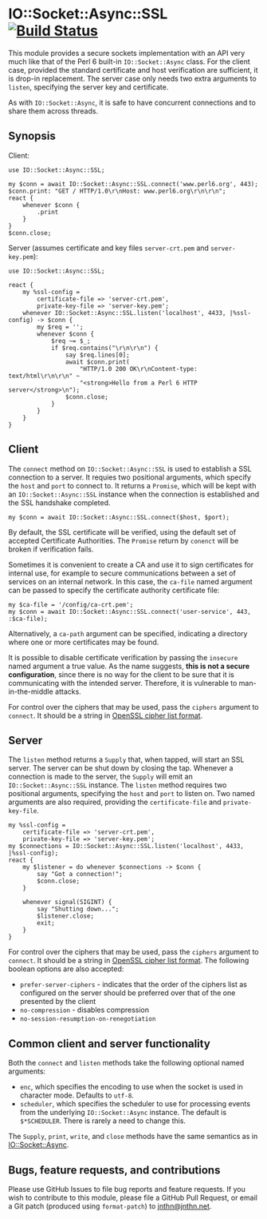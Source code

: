 # IO::Socket::Async::SSL [![Build Status](https://travis-ci.org/jnthn/p6-io-socket-async-ssl.svg?branch=master)](https://travis-ci.org/jnthn/p6-io-socket-async-ssl)

This module provides a secure sockets implementation with an API very much
like that of the Perl 6 built-in `IO::Socket::Async` class. For the client
case, provided the standard certificate and host verification are sufficient,
it is drop-in replacement. The server case only needs two extra arguments to
`listen`, specifying the server key and certificate.

As with `IO::Socket::Async`, it is safe to have concurrent connections and to
share them across threads.

## Synopsis

Client:

    use IO::Socket::Async::SSL;

    my $conn = await IO::Socket::Async::SSL.connect('www.perl6.org', 443);
    $conn.print: "GET / HTTP/1.0\r\nHost: www.perl6.org\r\n\r\n";
    react {
        whenever $conn {
            .print
        }
    }
    $conn.close;

Server (assumes certificate and key files `server-crt.pem` and `server-key.pem`):

    use IO::Socket::Async::SSL;

    react {
        my %ssl-config =
            certificate-file => 'server-crt.pem',
            private-key-file => 'server-key.pem';
        whenever IO::Socket::Async::SSL.listen('localhost', 4433, |%ssl-config) -> $conn {
            my $req = '';
            whenever $conn {
                $req ~= $_;
                if $req.contains("\r\n\r\n") {
                    say $req.lines[0];
                    await $conn.print(
                        "HTTP/1.0 200 OK\r\nContent-type: text/html\r\n\r\n" ~
                        "<strong>Hello from a Perl 6 HTTP server</strong>\n");
                    $conn.close;
                }
            }
        }
    }

## Client

The `connect` method on `IO::Socket::Async::SSL` is used to establish a SSL
connection to a server. It requies two positional arguments, which specify the
`host` and `port` to connect to. It returns a `Promise`, which will be kept
with an `IO::Socket::Async::SSL` instance when the connection is established
and the SSL handshake completed.

    my $conn = await IO::Socket::Async::SSL.connect($host, $port);

By default, the SSL certificate will be verified, using the default set of
accepted Certificate Authorities. The `Promise` return by `conenct` will be
broken if verification fails.

Sometimes it is convenient to create a CA and use it to sign certificates for
internal use, for example to secure communications between a set of services
on an internal network. In this case, the `ca-file` named argument can be
passed to specify the certificate authority certificate file:

    my $ca-file = '/config/ca-crt.pem';
    my $conn = await IO::Socket::Async::SSL.connect('user-service', 443, :$ca-file);

Alternatively, a `ca-path` argument can be specified, indicating a directory
where one or more certificates may be found.

It is possible to disable certificate verification by passing the `insecure`
named argument a true value. As the name suggests, **this is not a secure
configuration**, since there is no way for the client to be sure that it is
communicating with the intended server. Therefore, it is vulnerable to
man-in-the-middle attacks.

For control over the ciphers that may be used, pass the `ciphers` argument to
`connect`. It should be a string in [OpenSSL cipher list format](https://www.openssl.org/docs/man1.0.2/apps/ciphers.html).

## Server

The `listen` method returns a `Supply` that, when tapped, will start an SSL
server. The server can be shut down by closing the tap. Whenever a connection
is made to the server, the `Supply` will emit an `IO::Socket::Async::SSL`
instance. The `listen` method requires two positional arguments, specifying
the `host` and `port` to listen on. Two named arguments are also required,
providing the `certificate-file` and `private-key-file`.

    my %ssl-config =
        certificate-file => 'server-crt.pem',
        private-key-file => 'server-key.pem';
    my $connections = IO::Socket::Async::SSL.listen('localhost', 4433, |%ssl-config);
    react {
        my $listener = do whenever $connections -> $conn {
            say "Got a connection!";
            $conn.close;
        }

        whenever signal(SIGINT) {
            say "Shutting down...";
            $listener.close;
            exit;
        }
    }

For control over the ciphers that may be used, pass the `ciphers` argument to
`connect`. It should be a string in [OpenSSL cipher list format](https://www.openssl.org/docs/man1.0.2/apps/ciphers.html). The following boolean options are also accepted:

* `prefer-server-ciphers` - indicates that the order of the ciphers list as
  configured on the server should be preferred over that of the one presented
  by the client
* `no-compression` - disables compression
* `no-session-resumption-on-renegotiation`

## Common client and server functionality

Both the `connect` and `listen` methods take the following optional named
arguments:

* `enc`, which specifies the encoding to use when the socket is used in
  character mode. Defaults to `utf-8`.
* `scheduler`, which specifies the scheduler to use for processing events from
  the underlying `IO::Socket::Async` instance. The default is `$*SCHEDULER`.
  There is rarely a need to change this.

The `Supply`, `print`, `write`, and `close` methods have the same semantics as
in [IO::Socket::Async](https://docs.perl6.org/type/IO$COLON$COLONSocket$COLON$COLONAsync).

## Bugs, feature requests, and contributions

Please use GitHub Issues to file bug reports and feature requests. If you wish
to contribute to this module, please file a GitHub Pull Request, or email a
Git patch (produced using `format-patch`) to [jnthn@jnthn.net](mailto:jnthn@jnthn.net).
